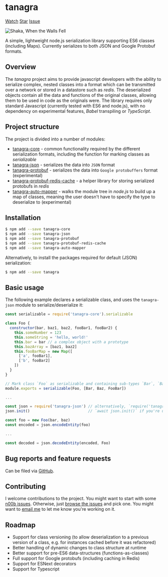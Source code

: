 <script async defer src="https://buttons.github.io/buttons.js"></script>

# tanagra

<a class="github-button"
   href="https://github.com/lukedawilson/tanagra/subscription"
   data-icon="octicon-eye"
   aria-label="Watch lukedawilson/tanagra on GitHub">Watch</a>
<a class="github-button"
   href="https://github.com/lukedawilson/tanagra"
   data-icon="octicon-star"
   aria-label="Star lukedawilson/tanagra on GitHub">Star</a>
<a class="github-button"
   href="https://github.com/lukedawilson/tanagra/issues"
   data-icon="octicon-issue-opened"
   aria-label="Issue lukedawilson/tanagra on GitHub">Issue</a>

![Shaka, When the Walls Fell](https://i.imgur.com/ejkP6Rvm.jpg)

A simple, lightweight node.js serialization library supporting ES6 classes (including Maps).
Currently serializes to both JSON and Google Protobuf formats.

## Overview

The _tanagra_ project aims to provide javascript developers with the ability to serialize complex,
nested classes into a format which can be transmitted over a network or stored in a
datastore such as _redis_. The deserialized objects contain all the data and functions of
the original classes, allowing them to be used in code as the originals were. The library requires
only standard Javascript (currently tested with ES6 and node.js), with no dependency on experimental
features, _Babel_ transpiling or _TypeScript_.

## Project structure

The project is divided into a number of modules:

- [tanagra-core](module-tanagra-core.html) - common functionality required by the different serialization formats,
  including the function for marking classes as _serializable_
- [tanagra-json](module-tanagra-json.html) - serializes the data into `JSON` format
- [tanagra-protobuf](module-tanagra-protobuf.html) - serializes the data into `Google protobuffers` format (experimental)
- [tanagra-protobuf-redis-cache](module-tanagra-protobuf-redis-cache.html) - a helper library for storing serialized protobufs in _redis_
- [tanagra-auto-mapper](module-tanagra-auto-mapper.html) - walks the module tree in _node.js_ to build up a map of classes,
  meaning the user doesn't have to specify the type to deserialize to (experimental)

## Installation

```bash
$ npm add --save tanagra-core
$ npm add --save tanagra-json
$ npm add --save tanagra-protobuf
$ npm add --save tanagra-protobuf-redis-cache
$ npm add --save tanagra-auto-mapper
```

Alternatively, to install the packages required for default (JSON) serialization:

```bash
$ npm add --save tanagra
```

## Basic usage

The following example declares a serializable class, and uses the `tanagra-json` module
to serialize/deserialize it:

```javascript
const serializable = require('tanagra-core').serializable

class Foo {
  constructor(bar, baz1, baz2, fooBar1, fooBar2) {
    this.someNumber = 123
    this.someString = 'hello, world!'
    this.bar = bar // a complex object with a prototype
    this.bazArray = [baz1, baz2]
    this.fooBarMap = new Map([
      ['a', fooBar1],
      ['b', fooBar2]
    ])
  }
}

// Mark class `Foo` as serializable and containing sub-types `Bar`, `Baz` and `FooBar`
module.exports = serializable(Foo, [Bar, Baz, FooBar])

...

const json = require('tanagra-json') // alternatively, `require('tanagra-protobuf')`
json.init()                          // `await json.init()` if you're using `tanagra-protobuf`

const foo = new Foo(bar, baz)
const encoded = json.encodeEntity(foo)

...

const decoded = json.decodeEntity(encoded, Foo)

```

## Bug reports and feature requests

Can be filed via [GitHub](https://github.com/lukedawilson/tanagra/issues/new/choose).

## Contributing

I welcome contributions to the project. You might want to start with some
[n00b issues](https://github.com/lukedawilson/tanagra/labels/good%20first%20issue).
Otherwise, just [browse the issues](https://github.com/lukedawilson/tanagra/issues) and pick one.
You might want to [email me](mailto:luke.d.a.wilson@gmail.com) to let me know you're working on it.

## Roadmap

- Support for class versioning (to allow deserialization to a previous version of a class,
  e.g. for instances cached before it was refactored)
- Better handling of dynamic changes to class structure at runtime
- Better support for pre-ES6 data-structures (functions-as-classes)
- Full support for Google protobufs (including caching in Redis)
- Support for ESNext decorators
- Support for Typescript
